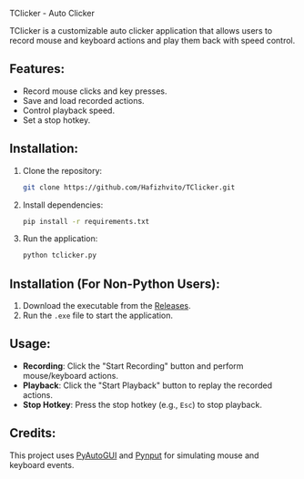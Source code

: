 TClicker - Auto Clicker

TClicker is a customizable auto clicker application that allows users to record mouse and keyboard actions and play them back with speed control.

## Features:
- Record mouse clicks and key presses.
- Save and load recorded actions.
- Control playback speed.
- Set a stop hotkey.

## Installation:

1. Clone the repository:
   ```bash
   git clone https://github.com/Hafizhvito/TClicker.git
   ```
2. Install dependencies:
   ```bash
   pip install -r requirements.txt
   ```
3. Run the application:
   ```bash
   python tclicker.py
   ```

## Installation (For Non-Python Users):
1. Download the executable from the [Releases](https://github.com/Hafizhvito/TClicker/releases).
2. Run the `.exe` file to start the application.

## Usage:
- **Recording**: Click the "Start Recording" button and perform mouse/keyboard actions.
- **Playback**: Click the "Start Playback" button to replay the recorded actions.
- **Stop Hotkey**: Press the stop hotkey (e.g., `Esc`) to stop playback.

## Credits:
This project uses [PyAutoGUI](https://pyautogui.readthedocs.io/) and [Pynput](https://pynput.readthedocs.io/) for simulating mouse and keyboard events.
```

